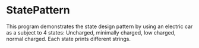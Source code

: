 # StatePattern
This program demonstrates the state design pattern by using an electric car as a subject to 4 states: Uncharged, minimally charged, low charged, normal charged.
Each state prints different strings.
